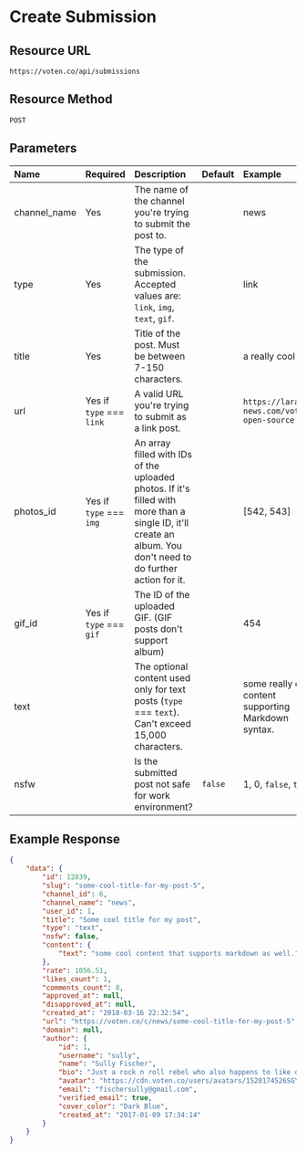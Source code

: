 # Create Submission 

## Resource URL

```
https://voten.co/api/submissions
```

## Resource Method

```
POST
```

## Parameters

| Name | Required | Description | Default | Example | Type |
| :--- | :--- | :--- | :--- | :--- | :--- |
| channel\_name | Yes | The name of the channel you're trying to submit the post to.  |  | news | string |
| type | Yes | The type of the submission. Accepted values are: `link`, `img`, `text`, `gif`. |  |  link| string |
| title | Yes | Title of the post. Must be between 7-150 characters. |  | a really cool title | string |
| url | Yes if `type` === `link` | A valid URL you're trying to submit as a link post.  |  | `https://laravel-news.com/voten-open-source`  | string |
| photos_id | Yes if `type` === `img` | An array filled with IDs of the uploaded photos. If it's filled with more than a single ID, it'll create an album. You don't need to do further action for it.   |  | [542, 543]  | array |
| gif_id | Yes if `type` === `gif` | The ID of the uploaded GIF. (GIF posts don't support album) |  | 454  | integer |
| text |  | The optional content used only for text posts (`type` === `text`). Can't exceed 15,000 characters. |  | some really cool content supporting Markdown syntax.    | string |
| nsfw |  | Is the submitted post not safe for work environment?  | `false` | 1, 0, `false`, `true` | boolean |

## Example Response

```json
{
    "data": {
        "id": 12839,
        "slug": "some-cool-title-for-my-post-5",
        "channel_id": 6,
        "channel_name": "news",
        "user_id": 1,
        "title": "Some cool title for my post",
        "type": "text",
        "nsfw": false,
        "content": {
            "text": "some cool content that supports markdown as well."
        },
        "rate": 1056.51,
        "likes_count": 1,
        "comments_count": 0,
        "approved_at": null,
        "disapproved_at": null,
        "created_at": "2018-03-16 22:32:54",
        "url": "https://voten.co/c/news/some-cool-title-for-my-post-5",
        "domain": null,
        "author": {
            "id": 1,
            "username": "sully",
            "name": "Sully Fischer",
            "bio": "Just a rock n roll rebel who also happens to like developing web applications",
            "avatar": "https://cdn.voten.co/users/avatars/1520174526SGY6bGaqJNDRapd6.png",
            "email": "fischersully@gmail.com",
            "verified_email": true,
            "cover_color": "Dark Blue",
            "created_at": "2017-01-09 17:34:14"
        }
    }
}
```
